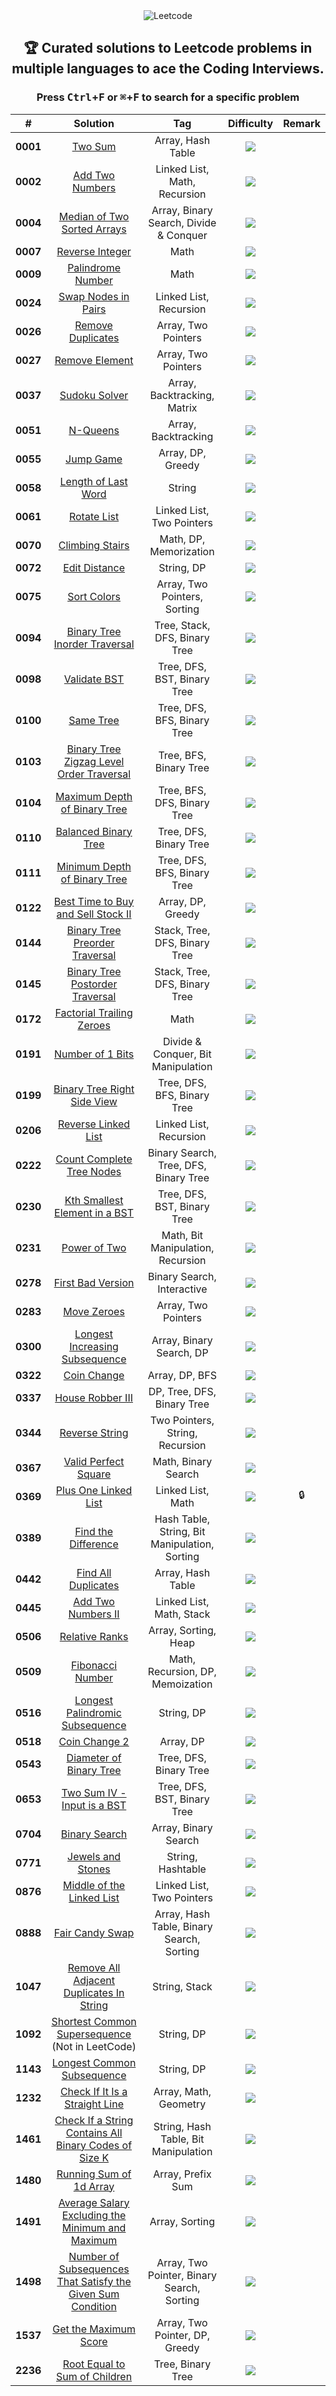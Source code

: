<div align="center">

<picture>
  <source media="(prefers-color-scheme: light)" srcset="https://telegra.ph/file/50295ab5d953128d8e698.png">
  <source media="(prefers-color-scheme: dark)" srcset="https://telegra.ph/file/7ea4a5e6d225c0fe19686.png">
  <img alt="Leetcode">
</picture>

## 🏆 Curated solutions to Leetcode problems in multiple languages to ace the Coding Interviews.

### Press <kbd>Ctrl</kbd>+<kbd>F</kbd> or <kbd>⌘</kbd>+<kbd>F</kbd> to search for a specific problem

|    #     |                              Solution                               |                      Tag                      | Difficulty  | Remark |
| :------: | :-----------------------------------------------------------------: | :-------------------------------------------: | :---------: | :----: |
| **0001** |                            [Two Sum][1]                             |               Array, Hash Table               |  ![][easy]  |        |
| **0002** |                        [Add Two Numbers][2]                         |         Linked List, Math, Recursion          | ![][medium] |        |
| **0004** |                  [Median of Two Sorted Arrays][4]                   |    Array, Binary Search, Divide & Conquer     |  ![][hard]  |        |
| **0007** |                        [Reverse Integer][7]                         |                     Math                      | ![][medium] |        |
| **0009** |                       [Palindrome Number][9]                        |                     Math                      |  ![][easy]  |        |
| **0024** |                      [Swap Nodes in Pairs][24]                      |            Linked List, Recursion             | ![][medium] |        |
| **0026** |                       [Remove Duplicates][26]                       |              Array, Two Pointers              |  ![][easy]  |        |
| **0027** |                        [Remove Element][27]                         |              Array, Two Pointers              |  ![][easy]  |        |
| **0037** |                         [Sudoku Solver][37]                         |          Array, Backtracking, Matrix          |  ![][hard]  |        |
| **0051** |                           [N-Queens][51]                            |              Array, Backtracking              |  ![][hard]  |        |
| **0055** |                           [Jump Game][55]                           |               Array, DP, Greedy               | ![][medium] |        |
| **0058** |                      [Length of Last Word][58]                      |                    String                     |  ![][easy]  |        |
| **0061** |                          [Rotate List][61]                          |           Linked List, Two Pointers           | ![][medium] |        |
| **0070** |                        [Climbing Stairs][70]                        |            Math, DP, Memorization             |  ![][easy]  |        |
| **0072** |                         [Edit Distance][72]                         |                  String, DP                   |  ![][hard]  |        |
| **0075** |                          [Sort Colors][75]                          |         Array, Two Pointers, Sorting          | ![][medium] |        |
| **0094** |                 [Binary Tree Inorder Traversal][94]                 |         Tree, Stack, DFS, Binary Tree         |  ![][easy]  |        |
| **0098** |                         [Validate BST][98]                          |          Tree, DFS, BST, Binary Tree          | ![][medium] |        |
| **0100** |                          [Same Tree][100]                           |          Tree, DFS, BFS, Binary Tree          | ![][medium] |        |
| **0103** |           [Binary Tree Zigzag Level Order Traversal][103]           |            Tree, BFS, Binary Tree             | ![][medium] |        |
| **0104** |                 [Maximum Depth of Binary Tree][104]                 |          Tree, BFS, DFS, Binary Tree          |  ![][easy]  |        |
| **0110** |                     [Balanced Binary Tree][110]                     |            Tree, DFS, Binary Tree             |  ![][easy]  |        |
| **0111** |                 [Minimum Depth of Binary Tree][111]                 |          Tree, DFS, BFS, Binary Tree          |  ![][easy]  |        |
| **0122** |              [Best Time to Buy and Sell Stock II][122]              |               Array, DP, Greedy               | ![][medium] |        |
| **0144** |                [Binary Tree Preorder Traversal][144]                |         Stack, Tree, DFS, Binary Tree         |  ![][easy]  |        |
| **0145** |               [Binary Tree Postorder Traversal][145]                |         Stack, Tree, DFS, Binary Tree         |  ![][easy]  |        |
| **0172** |                  [Factorial Trailing Zeroes][172]                   |                     Math                      | ![][medium] |        |
| **0191** |                       [Number of 1 Bits][191]                       |      Divide & Conquer, Bit Manipulation       |  ![][easy]  |        |
| **0199** |                 [Binary Tree Right Side View][199]                  |          Tree, DFS, BFS, Binary Tree          | ![][medium] |        |
| **0206** |                     [Reverse Linked List][206]                      |            Linked List, Recursion             |  ![][easy]  |        |
| **0222** |                  [Count Complete Tree Nodes][222]                   |     Binary Search, Tree, DFS, Binary Tree     | ![][medium] |        |
| **0230** |                [Kth Smallest Element in a BST][230]                 |          Tree, DFS, BST, Binary Tree          | ![][medium] |        |
| **0231** |                         [Power of Two][231]                         |       Math, Bit Manipulation, Recursion       |  ![][easy]  |        |
| **0278** |                      [First Bad Version][278]                       |          Binary Search, Interactive           |  ![][easy]  |        |
| **0283** |                         [Move Zeroes][283]                          |              Array, Two Pointers              |  ![][easy]  |        |
| **0300** |                [Longest Increasing Subsequence][300]                |           Array, Binary Search, DP            | ![][medium] |        |
| **0322** |                         [Coin Change][322]                          |                Array, DP, BFS                 | ![][medium] |        |
| **0337** |                       [House Robber III][337]                       |          DP, Tree, DFS, Binary Tree           | ![][medium] |        |
| **0344** |                        [Reverse String][344]                        |        Two Pointers, String, Recursion        |  ![][easy]  |        |
| **0367** |                     [Valid Perfect Square][367]                     |              Math, Binary Search              |  ![][easy]  |        |
| **0369** |                     [Plus One Linked List][369]                     |               Linked List, Math               | ![][medium] |   🔒   |
| **0389** |                     [Find the Difference][389]                      | Hash Table, String, Bit Manipulation, Sorting |  ![][easy]  |        |
| **0442** |                     [Find All Duplicates][442]                      |               Array, Hash Table               | ![][medium] |        |
| **0445** |                      [Add Two Numbers II][445]                      |           Linked List, Math, Stack            | ![][medium] |        |
| **0506** |                        [Relative Ranks][506]                        |             Array, Sorting, Heap              |  ![][easy]  |        |
| **0509** |                       [Fibonacci Number][509]                       |       Math, Recursion, DP, Memoization        |  ![][easy]  |        |
| **0516** |               [Longest Palindromic Subsequence][516]                |                  String, DP                   | ![][medium] |        |
| **0518** |                        [Coin Change 2][518]                         |                   Array, DP                   | ![][medium] |        |
| **0543** |                   [Diameter of Binary Tree][543]                    |            Tree, DFS, Binary Tree             |  ![][easy]  |        |
| **0653** |                 [Two Sum IV - Input is a BST][653]                  |          Tree, DFS, BST, Binary Tree          |  ![][easy]  |        |
| **0704** |                        [Binary Search][704]                         |             Array, Binary Search              |  ![][easy]  |        |
| **0771** |                      [Jewels and Stones][771]                       |               String, Hashtable               |  ![][easy]  |        |
| **0876** |                  [Middle of the Linked List][876]                   |           Linked List, Two Pointers           |  ![][easy]  |        |
| **0888** |                       [Fair Candy Swap][888]                        |   Array, Hash Table, Binary Search, Sorting   |  ![][easy]  |        |
| **1047** |          [Remove All Adjacent Duplicates In String][1047]           |                 String, Stack                 |  ![][easy]  |        |
| **1092** |       [Shortest Common Supersequence][1092] (Not in LeetCode)       |                  String, DP                   |  ![][hard]  |        |
| **1143** |                 [Longest Common Subsequence][1143]                  |                  String, DP                   | ![][medium] |        |
| **1232** |               [Check If It Is a Straight Line][1232]                |             Array, Math, Geometry             |  ![][easy]  |        |
| **1461** |    [Check If a String Contains All Binary Codes of Size K][1461]    |     String, Hash Table, Bit Manipulation      | ![][medium] |        |
| **1480** |                   [Running Sum of 1d Array][1480]                   |               Array, Prefix Sum               |  ![][easy]  |        |
| **1491** |      [Average Salary Excluding the Minimum and Maximum][1491]       |                Array, Sorting                 |  ![][easy]  |        |
| **1498** | [Number of Subsequences That Satisfy the Given Sum Condition][1498] |  Array, Two Pointer, Binary Search, Sorting   | ![][medium] |        |
| **1537** |                    [Get the Maximum Score][1537]                    |        Array, Two Pointer, DP, Greedy         |  ![][hard]  |        |
| **2236** |                [Root Equal to Sum of Children][2236]                |               Tree, Binary Tree               |  ![][easy]  |        |

</div>
<!---------------------------------{ Path Reference }-------------------------->

[1]: ./0001-0100/001%20-%20Two%20Sum/
[2]: ./0001-0100/002%20-%20Add%20Two%20Numbers/
[4]: ./0001-0100/004%20-%20Median%20of%20Two%20Sorted%20Arrays/
[7]: ./0001-0100/007%20-%20Reverse%20Integer/
[9]: ./0001-0100/009%20-%20Palindrome%20Number/
[24]: ./0001-0100/024%20-%20Swap%20Nodes%20in%20Pairs/
[26]: ./0001-0100/026%20-%20Remove%20Duplicates%20from%20Sorted%20Array/
[27]: ./0001-0100/027%20-%20Remove%20Element/
[37]: ./0001-0100/037%20-%20Sudoku%20Solver/
[51]: ./0001-0100/051%20-%20N-Queens/
[55]: ./0001-0100/055%20-%20Jump%20Game/
[58]: ./0001-0100/058%20-%20Length%20of%20Last%20Word/
[61]: ./0001-0100/061%20-%20Rotate%20List%20/
[70]: ./0001-0100/070%20-%20Climbing%20Stairs/
[72]: ./0001-0100/072%20-%20Edit%20Distance/
[75]: ./0001-0100/075%20-%20Sort%20Colors/
[94]: ./0001-0100/094%20-%20Binary%20Tree%20Inorder%20Traversal/
[98]: ./0001-0100/098%20-%20Validate%20Binary%20Search%20Tree/
[100]: ./0001-0100/100%20-%20Same%20Tree/
[103]: ./0101-0200/103%20-%20Binary%20Tree%20Zigzag%20Level%20Order%20Traversal/
[104]: ./0101-0200/104%20-%20Maximum%20Depth%20of%20Binary%20Tree/
[110]: ./0101-0200/110%20-%20Balanced%20Binary%20Tree/
[111]: ./0101-0200/111%20-%20Minimum%20Depth%20of%20Binary%20Tree/
[122]: ./0101-0200/122%20-%20Best%20Time%20to%20Buy%20and%20Sell%20Stock%20II/
[144]: ./0101-0200/144%20-%20Binary%20Tree%20Preorder%20Traversal/
[145]: ./0101-0200/145%20-%20Binary%20Tree%20Postorder%20Traversal/
[172]: ./0101-0200/172%20-%20Factorial%20Trailing%20Zeroes/
[191]: ./0101-0200/191%20-%20Number%20of%201%20Bits/
[199]: ./0101-0200/199%20-%20Binary%20Tree%20Right%20Side%20View/
[206]: ./0201-0300/206%20-%20Reverse%20Linked%20List/
[222]: ./0201-0300/222%20-%20Count%20Complete%20Tree%20Nodes/
[230]: ./0201-0300/230%20-%20Kth%20Smallest%20Element%20in%20a%20BST/
[231]: ./0201-0300/231%20-%20Power%20of%20Two/
[278]: ./0201-0300/278%20-%20First%20Bad%20Version/
[283]: ./0201-0300/283%20-%20Move%20Zeroes/
[300]: ./0201-0300/300%20-%20Longest%20Increasing%20Subsequence/
[322]: ./0301-0400/322%20-%20Coin%20Change/
[337]: ./0301-0400/337%20-%20House%20Robber%20III/
[344]: ./0301-0400/344%20-%20Reverse%20String/
[367]: ./0301-0400/367%20-%20Valid%20Perfect%20Square/
[369]: ./0301-0400/369%20-%20Plus%20One%20Linked%20List/
[389]: ./0301-0400/389%20-%20Find%20the%20Difference/
[442]: ./0401-0500/442%20-%20Find%20All%20Duplicates%20in%20an%20Array/
[445]: ./0401-0500/445%20-%20Add%20Two%20Numbers%20II/
[506]: ./0501-0600/506%20-%20%20Relative%20Ranks/
[509]: ./0501-0600/509%20-%20Fibonacci%20Number/
[516]: ./0501-0600/516%20-%20Longest%20Palindromic%20Subsequence/
[518]: ./0501-0600/518%20-%20Coin%20Change%202/
[543]: ./0501-0600/543%20-%20Diameter%20of%20Binary%20Tree/
[653]: ./0601-0700/653%20-%20Two%20Sum%20IV%20-%20Input%20is%20a%20BST/
[704]: ./0701-0800/704%20-%20Binary%20Search/
[771]: ./0701-0800/771%20-%20Jewels%20and%20Stones/
[876]: ./0801-0900/876%20-%20Middle%20of%20the%20Linked%20List/
[888]: ./0801-0900/888%20-%20Fair%20Candy%20Swap/
[1092]: ./1001-1100/1092%20-%20Shortest%20Common%20Supersequence/
[1047]: ./1001-1100/1047%20-%20Remove%20All%20Adjacent%20Duplicates%20In%20String/
[1143]: ./1101-1200/LongestCommonSubsequence.java
[1232]: ./1201-1300/1232%20-%20Check%20If%20It%20Is%20a%20Straight%20Line/
[1461]: ./1401-1500/1461%20-%20Check%20If%20a%20String%20Contains%20All%20Binary%20Codes%20of%20Size%20K/
[1480]: ./1401-1500/1480%20-%20Running%20Sum%20of%201d%20Array/
[1491]: ./1401-1500/1491%20-%20Average%20Salary%20Excluding%20the%20Minimum%20and%20Maximum%20Salary/
[1498]: ./1401-1500/1498%20-%20Number%20of%20Subsequences%20That%20Satisfy%20the%20Given%20Sum%20Condition/
[1537]: ./1501-1600/1537%20-%20Get%20the%20Maximum%20Score/
[2236]: ./2201-2300/2236%20-%20Root%20Equals%20Sum%20of%20Children/

<!----------------------------------{ Labels }--------------------------------->

[easy]: https://img.shields.io/badge/-Easy-bright
[medium]: https://img.shields.io/badge/-Medium-yellow
[hard]: https://img.shields.io/badge/-Hard-red
